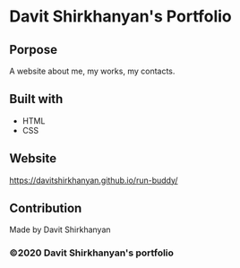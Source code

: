 # Davit Shirkhanyan's Portfolio

## Porpose
A website about me, my works, my contacts.

## Built with
* HTML
* CSS

## Website
https://davitshirkhanyan.github.io/run-buddy/

## Contribution
Made by Davit Shirkhanyan

### ©️2020 Davit Shirkhanyan's portfolio
